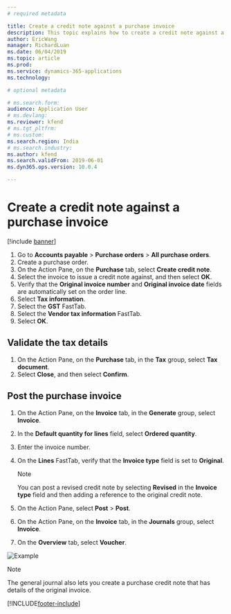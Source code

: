 ```yaml
---
# required metadata

title: Create a credit note against a purchase invoice
description: This topic explains how to create a credit note against a purchase order invoice.
author: EricWang
manager: RichardLuan
ms.date: 06/04/2019
ms.topic: article
ms.prod: 
ms.service: dynamics-365-applications
ms.technology: 

# optional metadata

# ms.search.form: 
audience: Application User
# ms.devlang: 
ms.reviewer: kfend
# ms.tgt_pltfrm: 
# ms.custom: 
ms.search.region: India
# ms.search.industry: 
ms.author: kfend
ms.search.validFrom: 2019-06-01
ms.dyn365.ops.version: 10.0.4

---
```


# Create a credit note against a purchase invoice

[!include [banner](../includes/banner.md)]

1. Go to **Accounts payable** \> **Purchase orders** \> **All purchase orders**.
2. Create a purchase order.
3. On the Action Pane, on the **Purchase** tab, select **Create credit note**.
4. Select the invoice to issue a credit note against, and then select **OK**.
5. Verify that the **Original invoice number** and **Original invoice date** fields are automatically set on the order line.
6. Select **Tax information**.
7. Select the **GST** FastTab.
8. Select the **Vendor tax information** FastTab.
9. Select **OK**.

## Validate the tax details

1. On the Action Pane, on the **Purchase** tab, in the **Tax** group, select **Tax document**.
2. Select **Close**, and then select **Confirm**.

## Post the purchase invoice

1. On the Action Pane, on the **Invoice** tab, in the **Generate** group, select **Invoice**.
2. In the **Default quantity for lines** field, select **Ordered quantity**.
3. Enter the invoice number.
4. On the **Lines** FastTab, verify that the **Invoice type** field is set to **Original**.

    > [!NOTE]
    > You can post a revised credit note by selecting **Revised** in the **Invoice type** field and then adding a reference to the original credit note.

5. On the Action Pane, select **Post** \> **Post**.
6. On the Action Pane, on the **Invoice** tab, in the **Journals** group, select **Invoice**. 
7. On the **Overview** tab, select **Voucher**.

![Example](media/Annotation-2019-05-16-110655.png)

> [!NOTE]
> The general journal also lets you create a purchase credit note that has details of the original invoice.


[!INCLUDE[footer-include](../../includes/footer-banner.md)]